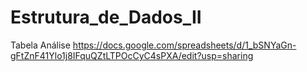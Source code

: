 # Estrutura_de_Dados_II

Tabela Análise
https://docs.google.com/spreadsheets/d/1_bSNYaGn-gFtZnF41Ylo1j8IFquQZtLTPOcCyC4sPXA/edit?usp=sharing
